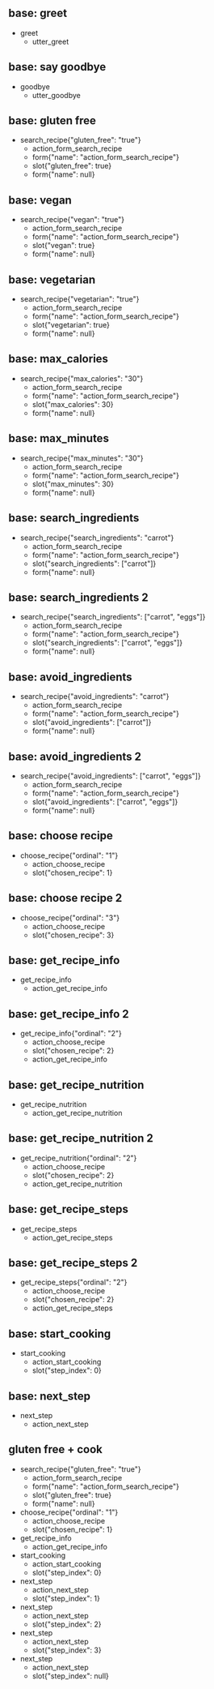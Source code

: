 ## base: greet
* greet
  - utter_greet

## base: say goodbye
* goodbye
  - utter_goodbye

## base: gluten free
* search_recipe{"gluten_free": "true"}
  - action_form_search_recipe
  - form{"name": "action_form_search_recipe"}
  - slot{"gluten_free": true}
  - form{"name": null}

## base: vegan
* search_recipe{"vegan": "true"}
  - action_form_search_recipe
  - form{"name": "action_form_search_recipe"}
  - slot{"vegan": true}
  - form{"name": null}

## base: vegetarian
* search_recipe{"vegetarian": "true"}
  - action_form_search_recipe
  - form{"name": "action_form_search_recipe"}
  - slot{"vegetarian": true}
  - form{"name": null}

## base: max_calories
* search_recipe{"max_calories": "30"}
  - action_form_search_recipe
  - form{"name": "action_form_search_recipe"}
  - slot{"max_calories": 30}
  - form{"name": null}

## base: max_minutes
* search_recipe{"max_minutes": "30"}
  - action_form_search_recipe
  - form{"name": "action_form_search_recipe"}
  - slot{"max_minutes": 30}
  - form{"name": null}

## base: search_ingredients
* search_recipe{"search_ingredients": "carrot"}
  - action_form_search_recipe
  - form{"name": "action_form_search_recipe"}
  - slot{"search_ingredients": ["carrot"]}
  - form{"name": null}

## base: search_ingredients 2
* search_recipe{"search_ingredients": ["carrot", "eggs"]}
  - action_form_search_recipe
  - form{"name": "action_form_search_recipe"}
  - slot{"search_ingredients": ["carrot", "eggs"]}
  - form{"name": null}

## base: avoid_ingredients
* search_recipe{"avoid_ingredients": "carrot"}
  - action_form_search_recipe
  - form{"name": "action_form_search_recipe"}
  - slot{"avoid_ingredients": ["carrot"]}
  - form{"name": null}

## base: avoid_ingredients 2
* search_recipe{"avoid_ingredients": ["carrot", "eggs"]}
  - action_form_search_recipe
  - form{"name": "action_form_search_recipe"}
  - slot{"avoid_ingredients": ["carrot", "eggs"]}
  - form{"name": null}

## base: choose recipe
* choose_recipe{"ordinal": "1"}
  - action_choose_recipe
  - slot{"chosen_recipe": 1}
  
## base: choose recipe 2
* choose_recipe{"ordinal": "3"}
  - action_choose_recipe
  - slot{"chosen_recipe": 3}
  
## base: get_recipe_info
* get_recipe_info
  - action_get_recipe_info
  
## base: get_recipe_info 2
* get_recipe_info{"ordinal": "2"}
  - action_choose_recipe
  - slot{"chosen_recipe": 2}
  - action_get_recipe_info
  
## base: get_recipe_nutrition
* get_recipe_nutrition
  - action_get_recipe_nutrition
  
## base: get_recipe_nutrition 2
* get_recipe_nutrition{"ordinal": "2"}
  - action_choose_recipe
  - slot{"chosen_recipe": 2}
  - action_get_recipe_nutrition
  
## base: get_recipe_steps
* get_recipe_steps
  - action_get_recipe_steps
  
## base: get_recipe_steps 2
* get_recipe_steps{"ordinal": "2"}
  - action_choose_recipe
  - slot{"chosen_recipe": 2}
  - action_get_recipe_steps
  
## base: start_cooking
* start_cooking
  - action_start_cooking
  - slot{"step_index": 0}
  
## base: next_step
* next_step
  - action_next_step

## gluten free + cook
* search_recipe{"gluten_free": "true"}
  - action_form_search_recipe
  - form{"name": "action_form_search_recipe"}
  - slot{"gluten_free": true}
  - form{"name": null}
* choose_recipe{"ordinal": "1"}
  - action_choose_recipe
  - slot{"chosen_recipe": 1}
* get_recipe_info
  - action_get_recipe_info
* start_cooking
  - action_start_cooking
  - slot{"step_index": 0}
* next_step
  - action_next_step
  - slot{"step_index": 1}
* next_step
  - action_next_step
  - slot{"step_index": 2}
* next_step
  - action_next_step
  - slot{"step_index": 3}
* next_step
  - action_next_step
  - slot{"step_index": null}